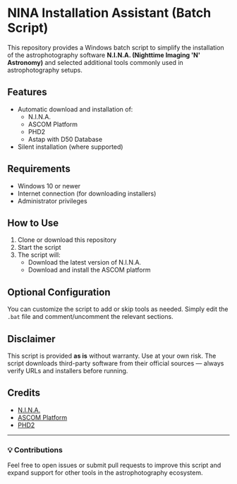 
# NINA Installation Assistant (Batch Script)

This repository provides a Windows batch script to simplify the installation of the astrophotography software **N.I.N.A. (Nighttime Imaging 'N' Astronomy)** and selected additional tools commonly used in astrophotography setups.

## Features

- Automatic download and installation of:
  - N.I.N.A.
  - ASCOM Platform
  - PHD2
  - Astap with D50 Database
- Silent installation (where supported)


## Requirements

- Windows 10 or newer
- Internet connection (for downloading installers)
- Administrator privileges

## How to Use

1. Clone or download this repository
2. Start the script
3. The script will:
   - Download the latest version of N.I.N.A.
   - Download and install the ASCOM platform

## Optional Configuration

You can customize the script to add or skip tools as needed. Simply edit the `.bat` file and comment/uncomment the relevant sections.

## Disclaimer

This script is provided **as is** without warranty. Use at your own risk. The script downloads third-party software from their official sources — always verify URLs and installers before running.

## Credits

- [N.I.N.A.](https://nighttime-imaging.eu/)
- [ASCOM Platform](https://ascom-standards.org/)
- [PHD2](https://openphdguiding.org/)

---

### 💡 Contributions

Feel free to open issues or submit pull requests to improve this script and expand support for other tools in the astrophotography ecosystem.

